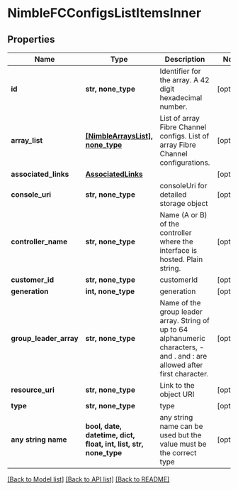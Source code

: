# NimbleFCConfigsListItemsInner


## Properties
Name | Type | Description | Notes
------------ | ------------- | ------------- | -------------
**id** | **str, none_type** | Identifier for the array. A 42 digit hexadecimal number. | [optional] 
**array_list** | [**[NimbleArraysList], none_type**](NimbleArraysList.md) | List of array Fibre Channel configs. List of array Fibre Channel configurations. | [optional] 
**associated_links** | [**AssociatedLinks**](AssociatedLinks.md) |  | [optional] 
**console_uri** | **str, none_type** | consoleUri for detailed storage object | [optional] 
**controller_name** | **str, none_type** | Name (A or B) of the controller where the interface is hosted. Plain string. | [optional] 
**customer_id** | **str, none_type** | customerId | [optional] 
**generation** | **int, none_type** | generation | [optional] 
**group_leader_array** | **str, none_type** | Name of the group leader array. String of up to 64 alphanumeric characters, - and . and : are allowed after first character. | [optional] 
**resource_uri** | **str, none_type** | Link to the object URI | [optional] 
**type** | **str, none_type** | type | [optional] 
**any string name** | **bool, date, datetime, dict, float, int, list, str, none_type** | any string name can be used but the value must be the correct type | [optional]

[[Back to Model list]](../README.md#documentation-for-models) [[Back to API list]](../README.md#documentation-for-api-endpoints) [[Back to README]](../README.md)


